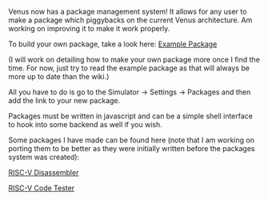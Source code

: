 Venus now has a package management system! It allows for any user to make a package which piggybacks on the current Venus architecture. Am working on improving it to make it work properly. 

To build your own package, take a look here:
[Example Package](https://github.com/ThaumicMekanism/venus/blob/master/src/main/frontend/packages/examplepackage.js)

(I will work on detailing how to make your own package more once I find the time. For now, just try to read the example package as that will always be more up to date than the wiki.)

All you have to do is go to the Simulator -> Settings -> Packages and then add the link to your new package.

Packages must be written in javascript and can be a simple shell interface to hook into some backend as well if you wish.

Some packages I have made can be found here (note that I am working on porting them to be better as they were initially written before the packages system was created):

[RISC-V Disassembler](https://github.com/ThaumicMekanism/venus/blob/master/src/main/frontend/packages/disassembler.js)

[RISC-V Code Tester](https://github.com/ThaumicMekanism/venus/blob/master/src/main/frontend/packages/tester.js)